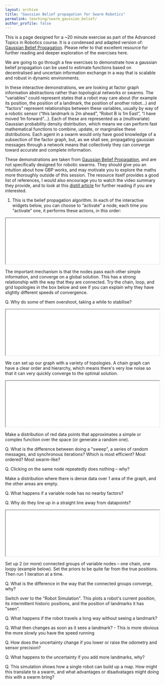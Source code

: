 ```yaml
---
layout: archive
title: "Gaussian Belief propagation for Swarm Robotics"
permalink: teaching/swarm_gaussian_belief/
author_profile: false
---
```


This is a page designed for a ~20 minute exercise as part of the Advanced Topics in Robotics course. It is a condensed and adapted version of: [Gaussian Belief Propagation](https://gaussianbp.github.io/). Please refer to that excellent resource for further reading and deeper exploration of the exercises here.

We are going to go through a few exercises to demonstrate how a gaussian belief propagation can be used to estimate functions based on decentralised and uncertain information exchange in a way that is scalable and robust in dynamic environments.

In these interactive demonstrations, we are looking at factor graph information abstractions rather than topological networks or swarms. The “variables” could represent states that a robot may care about (for example its position, the position of a landmark, the position of another robot…) and “factors” represent relationships between these variables, usually by way of a robotic sensor (“this landmark is 2m ahead”, “Robot B is 1m East”, “I have moved 1m forward”...). Each of these are represented as a (multivariate) Gaussian probability density distribution, which means we can perform fast mathematical functions to combine, update, or marginalise these distributions. Each agent in a swarm would only have good knowledge of a subsection of the factor graph, but, as we shall see, propagating gaussian messages through a network means that collectively they can converge toward accurate and complete information.

These demonstrations are taken from [Gaussian Belief Propagation](https://gaussianbp.github.io/), and are not specifically designed for robotic swarms. They should give you an intuition about how GBP works, and may motivate you to explore the maths more thoroughly outside of this session. The resource itself provides a good list of references, I would also encourage you to watch the video summary they provide, and to look at this [distill article](https://distill.pub/2019/visual-exploration-gaussian-processes/#MargCond) for further reading if you are interested.

1.	This is the belief propagation algorithm. In each of the interactive widgets below, you can choose to “activate” a node, each time you “activate” one, it performs these actions, in this order:

<iframe
  id="widgetFrame1"
  src="/assets/teaching/GBP/widget1.html"
  width="100%"
  onload="resizeIframe(this)"
  ></iframe>

The important mechanism is that the nodes pass each other simple information, and converge on a global solution. This has a strong relationship with the way that they are connected. Try the chain, loop, and grid topologies in the box below and see if you can explain why they have slightly different speeds of convergence.

Q. Why do some of them overshoot, taking a while to stabilise?

<iframe
  id="widgetFrame4"
  src="/assets/teaching/GBP/widget4.html"
  width="100%"
  onload="resizeIframe(this)"
  ></iframe>

We can set up our graph with a variety of topologies. A chain graph can have a clear order and hierarchy, which means there's very low noise so that it can very quickly converge to the optimal solution.

<iframe
  id="widgetFrame2"
  src="/assets/teaching/GBP/widget2.html"
  width="100%"
  onload="resizeIframe(this)"
  ></iframe>

Make a distribution of red data points that approximates a simple or complex function over the space (or generate a random one).

Q. What is the difference between doing a "sweep", a series of random messages, and synchronous iterations? Which is most efficient? Most ordered? Most swarm-like?

Q. Clicking on the same node repeatedly does nothing – why?

Make a distribution where there is dense data over 1 area of the graph, and the other areas are empty.

Q. What happens if a variable node has no nearby factors?

Q. Why do they line up in a straight line away from datapoints?

<iframe
  id="widgetFrame3"
  src="/assets/teaching/GBP/widget3.html"
  width="100%"
  onload="resizeIframe(this)"
  ></iframe>

Set up 2 (or more) connected groups of variable nodes – one chain, one loopy (example below). Set the priors to be quite far from the true positions. Then run 1 iteration at a time.

Q. What is the difference in the way that the connected groups converge, why?

Switch over to the "Robot Simulation". This plots a robot's current position, its intermittent historic positions, and the position of landmarks it has "seen".

Q. What happens if the robot travels a long way without seeing a landmark?

Q. What then changes as soon as it sees a landmark? - This is more obvious the more slowly you have the speed running

Q. How does the uncertainty change if you lower or raise the odometry and sensor precision?

Q. What happens to the uncertainty if you add more landmarks, why?

Q. This simulation shows how a single robot can build up a map. How might this translate to a swarm, and what advantages or disadvatages might doing this with a swarm bring?



<script>
function resizeIframe(iframe) {
  iframe.style.height = (iframe.contentWindow.document.body.scrollHeight + 100) + 'px';
}
</script>
